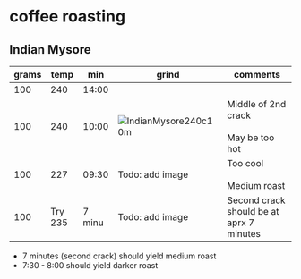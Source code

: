 # coffee roasting

## Indian Mysore

| grams | temp | min   | grind | comments 
|-------|--------|-------|-------|---------
| 100   | 240    | 14:00 |       | 
| 100   | 240    | 10:00 | ![IndianMysore240c10m](https://user-images.githubusercontent.com/2862029/65789855-5fd91000-e1b2-11e9-83f6-3ef9c333a8b1.jpg) | Middle of 2nd crack<br><br>May be too hot
| 100   | 227    | 09:30 | Todo: add image | Too cool<br><br>Medium roast
| 100   | Try 235 | 7 minu | Todo: add image | Second crack should be at aprx 7 minutes


* 7 minutes (second crack) should yield medium roast
* 7:30 - 8:00 should yield darker roast
